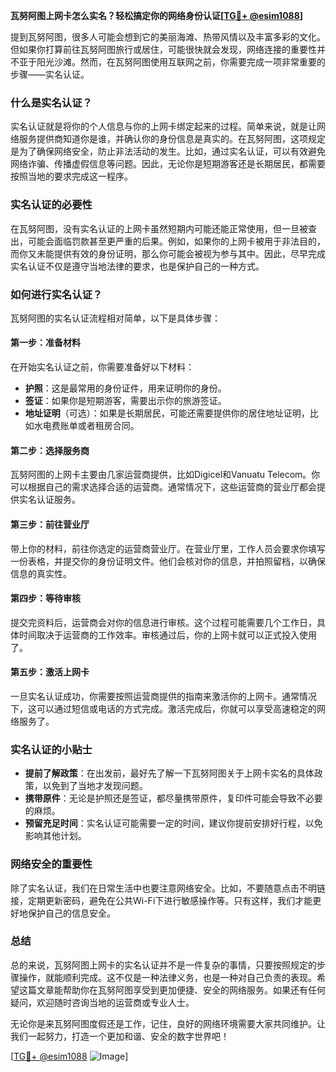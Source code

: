 **瓦努阿图上网卡怎么实名？轻松搞定你的网络身份认证[[TG💪+ @esim1088](https://t.me/s/esim1088)]**

提到瓦努阿图，很多人可能会想到它的美丽海滩、热带风情以及丰富多彩的文化。但如果你打算前往瓦努阿图旅行或居住，可能很快就会发现，网络连接的重要性并不亚于阳光沙滩。然而，在瓦努阿图使用互联网之前，你需要完成一项非常重要的步骤——实名认证。

### 什么是实名认证？

实名认证就是将你的个人信息与你的上网卡绑定起来的过程。简单来说，就是让网络服务提供商知道你是谁，并确认你的身份信息是真实的。在瓦努阿图，这项规定是为了确保网络安全，防止非法活动的发生。比如，通过实名认证，可以有效避免网络诈骗、传播虚假信息等问题。因此，无论你是短期游客还是长期居民，都需要按照当地的要求完成这一程序。

### 实名认证的必要性

在瓦努阿图，没有实名认证的上网卡虽然短期内可能还能正常使用，但一旦被查出，可能会面临罚款甚至更严重的后果。例如，如果你的上网卡被用于非法目的，而你又未能提供有效的身份证明，那么你可能会被视为参与其中。因此，尽早完成实名认证不仅是遵守当地法律的要求，也是保护自己的一种方式。

### 如何进行实名认证？

瓦努阿图的实名认证流程相对简单，以下是具体步骤：

#### 第一步：准备材料

在开始实名认证之前，你需要准备好以下材料：
- **护照**：这是最常用的身份证件，用来证明你的身份。
- **签证**：如果你是短期游客，需要出示你的旅游签证。
- **地址证明**（可选）：如果是长期居民，可能还需要提供你的居住地址证明，比如水电费账单或者租房合同。

#### 第二步：选择服务商

瓦努阿图的上网卡主要由几家运营商提供，比如Digicel和Vanuatu Telecom。你可以根据自己的需求选择合适的运营商。通常情况下，这些运营商的营业厅都会提供实名认证服务。

#### 第三步：前往营业厅

带上你的材料，前往你选定的运营商营业厅。在营业厅里，工作人员会要求你填写一份表格，并提交你的身份证明文件。他们会核对你的信息，并拍照留档，以确保信息的真实性。

#### 第四步：等待审核

提交完资料后，运营商会对你的信息进行审核。这个过程可能需要几个工作日，具体时间取决于运营商的工作效率。审核通过后，你的上网卡就可以正式投入使用了。

#### 第五步：激活上网卡

一旦实名认证成功，你需要按照运营商提供的指南来激活你的上网卡。通常情况下，这可以通过短信或电话的方式完成。激活完成后，你就可以享受高速稳定的网络服务了。

### 实名认证的小贴士

- **提前了解政策**：在出发前，最好先了解一下瓦努阿图关于上网卡实名的具体政策，以免到了当地才发现问题。
- **携带原件**：无论是护照还是签证，都尽量携带原件，复印件可能会导致不必要的麻烦。
- **预留充足时间**：实名认证可能需要一定的时间，建议你提前安排好行程，以免影响其他计划。

### 网络安全的重要性

除了实名认证，我们在日常生活中也要注意网络安全。比如，不要随意点击不明链接，定期更新密码，避免在公共Wi-Fi下进行敏感操作等。只有这样，我们才能更好地保护自己的信息安全。

### 总结

总的来说，瓦努阿图上网卡的实名认证并不是一件复杂的事情，只要按照规定的步骤操作，就能顺利完成。这不仅是一种法律义务，也是一种对自己负责的表现。希望这篇文章能帮助你在瓦努阿图享受到更加便捷、安全的网络服务。如果还有任何疑问，欢迎随时咨询当地的运营商或专业人士。

无论你是来瓦努阿图度假还是工作，记住，良好的网络环境需要大家共同维护。让我们一起努力，打造一个更加和谐、安全的数字世界吧！

[[TG💪+ @esim1088](https://t.me/s/esim1088) ![Image](https://i.postimg.cc/4NQfJmqS/Snipaste-2025-05-13-00-14-12.png)]